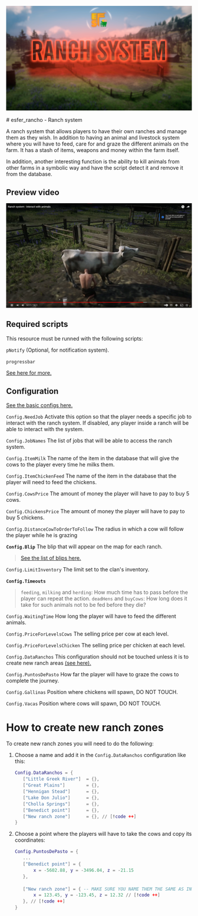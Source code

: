 ![Thumbnail](https://raw.githubusercontent.com/esFerDev/shop/main/docs/public/resources/esfer_rancho.png)

<Badge type="warning" text="Only VORP" />
# esfer_rancho - Ranch system

A ranch system that allows players to have their own ranches and manage them as they wish. In addition to having an animal and livestock system where you will have to feed, care for and graze the different animals on the farm. It has a stash of items, weapons and money within the farm itself.

In addition, another interesting function is the ability to kill animals from other farms in a symbolic way and have the script detect it and remove it from the database.

## Preview video

[![Preview video](https://raw.githubusercontent.com/esFerDev/shop/main/docs/public/resources/esfer_rancho/watch_video.png)](https://www.youtube.com/watch?v=0RLvfug7G3Y)

## Required scripts

This resource must be runned with the following scripts:

`pNotify` (Optional, for notification system).

`progressbar`

[See here for more.](./Requirements-for-my-scripts.md)

## Configuration

[See the basic configs here.](./Introduction.md#config-lua)

`Config.NeedJob` Activate this option so that the player needs a specific job to interact with the ranch system. If disabled, any player inside a ranch will be able to interact with the system.

`Config.JobNames` The list of jobs that will be able to access the ranch system.

`Config.ItemMilk` The name of the item in the database that will give the cows to the player every time he milks them.

`Config.ItemChickenFeed` The name of the item in the database that the player will need to feed the chickens.

`Config.CowsPrice` The amount of money the player will have to pay to buy 5 cows.

`Config.ChickensPrice` The amount of money the player will have to pay to buy 5 chickens.

`Config.DistanceCowToOrderToFollow` The radius in which a cow will follow the player while he is grazing

**`Config.Blip`** The blip that will appear on the map for each ranch.
> [See the list of blips here.](https://github.com/femga/rdr3_discoveries/tree/master/useful_info_from_rpfs/textures/blips)

`Config.LimitInventory` The limit set to the clan's inventory.

**`Config.Timeouts`**
> `feeding`, `milking` and `herding`: How much time has to pass before the player can repeat the action.
> `deadHens` and `buyCows`: How long does it take for such animals not to be fed before they die?

`Config.WaitingTime` How long the player will have to feed the different animals.

`Config.PriceForLevelsCows` The selling price per cow at each level.

`Config.PriceForLevelsChicken` The selling price per chicken at each level.

`Config.DataRanchos` This configuration should not be touched unless it is to create new ranch areas [(see here).](#how-to-create-new-ranch-zones)

`Config.PuntosDePasto` How far the player will have to graze the cows to complete the journey.

`Config.Gallinas` Position where chickens will spawn, DO NOT TOUCH.

`Config.Vacas` Position where cows will spawn, DO NOT TOUCH.

# How to create new ranch zones

To create new ranch zones you will need to do the following:

1. Choose a name and add it in the `Config.DataRanchos` configuration like this:
   ```lua
   Config.DataRanchos = {
      ["Little Greek River"]  = {},
      ["Great Plains"]        = {},
      ["Hennigan Stead"]      = {},
      ["Lake Don Julio"]      = {},
      ["Cholla Springs"]      = {},
      ["Benedict point"]      = {},
      ["New ranch zone"]      = {}, // [!code ++]
   }
   ```

1. Choose a point where the players will have to take the cows and copy its coordinates:
   ```lua
   Config.PuntosDePasto = {
      ...
      ["Benedict point"] = {
          x = -5602.88, y = -3496.04, z = -21.15
      },
      
      ["New ranch zone"] = { -- MAKE SURE YOU NAME THEM THE SAME AS IN Config.DataRanchos // [!code ++]
          x = 123.45, y = -123.45, z = 12.32 // [!code ++]
      }, // [!code ++]
   }
   ```
